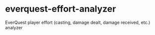 # everquest-effort-analyzer
EverQuest player effort (casting, damage dealt, damage received, etc.) analyzer
